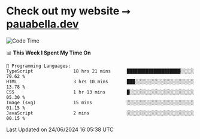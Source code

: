 # Check out my website ⭢ [pauabella.dev](https://pauabella.dev)

<!--START_SECTION:waka-->
![Code Time](http://img.shields.io/badge/Code%20Time-3%2C493%20hrs%2039%20mins-blue)

📊 **This Week I Spent My Time On** 

```text
💬 Programming Languages: 
TypeScript               18 hrs 21 mins      ████████████████████░░░░░   79.62 % 
HTML                     3 hrs 10 mins       ███░░░░░░░░░░░░░░░░░░░░░░   13.78 % 
CSS                      1 hr 13 mins        █░░░░░░░░░░░░░░░░░░░░░░░░   05.30 % 
Image (svg)              15 mins             ░░░░░░░░░░░░░░░░░░░░░░░░░   01.15 % 
JavaScript               2 mins              ░░░░░░░░░░░░░░░░░░░░░░░░░   00.15 % 
```


 Last Updated on 24/06/2024 16:05:38 UTC
<!--END_SECTION:waka-->
